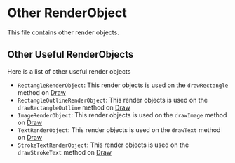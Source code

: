 # Other RenderObject

This file contains other render objects.

## Other Useful RenderObjects
Here is a list of other useful render objects

-   `RectangleRenderObject`: This render objects is used on the `drawRectangle` method on [Draw](../galaxygine//draw.md)
-   `RectangleOutlineRenderObject`: This render objects is used on the `drawRectangleOutline` method on [Draw](../galaxygine//draw.md)
-   `ImageRenderObject`: This render objects is used on the `drawImage` method on [Draw](../galaxygine//draw.md)
-   `TextRenderObject`: This render objects is used on the `drawText` method on [Draw](../galaxygine//draw.md)
-   `StrokeTextRenderObject`: This render objects is used on the `drawStrokeText` method on [Draw](../galaxygine//draw.md)